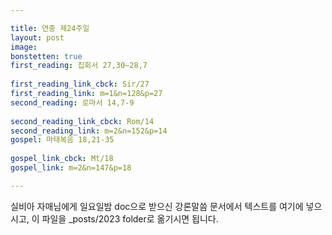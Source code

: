 ```yaml
---

title: 연중 제24주일
layout: post 
image: 
bonstetten: true
first_reading: 집회서 27,30―28,7
 
first_reading_link_cbck: Sir/27
first_reading_link: m=1&n=128&p=27
second_reading: 로마서 14,7-9
 
second_reading_link_cbck: Rom/14
second_reading_link: m=2&n=152&p=14
gospel: 마태복음 18,21-35
 
gospel_link_cbck: Mt/18
gospel_link: m=2&n=147&p=18

---
```



실비아 자매님에게 일요일밤 doc으로 받으신
강론말씀 문서에서
텍스트를 여기에 넣으시고,
이 파일을 _posts/2023 folder로 옮기시면 됩니다.
